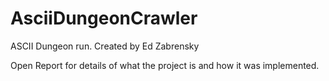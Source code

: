 # AsciiDungeonCrawler

ASCII Dungeon run. Created by Ed Zabrensky

Open Report for details of what the project is and how it was implemented.
